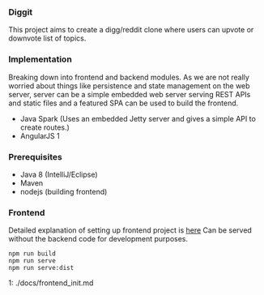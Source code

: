 ### Diggit

This project aims to create a digg/reddit clone where users can upvote or downvote list of topics.

### Implementation

Breaking down into frontend and backend modules.
As we are not really worried about things like persistence and state management on the web server, 
server can be a simple embedded web server serving REST APIs and static files and a featured SPA can
be used to build the frontend.

- Java Spark (Uses an embedded Jetty server and gives a simple API to create routes.)
- AngularJS 1 

### Prerequisites

- Java 8 (IntelliJ/Eclipse)
- Maven
- nodejs (building frontend)

### Frontend
Detailed explanation of setting up frontend project is [here](1)
Can be served without the backend code for development purposes.
```
npm run build
npm run serve
npm run serve:dist
```

1: ./docs/frontend_init.md
